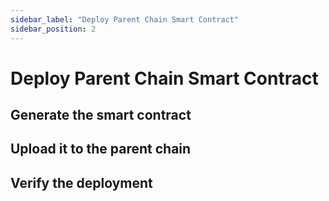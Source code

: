 ```yaml
---
sidebar_label: "Deploy Parent Chain Smart Contract"
sidebar_position: 2
---
```


# Deploy Parent Chain Smart Contract

## Generate the smart contract

## Upload it to the parent chain

## Verify the deployment